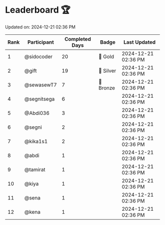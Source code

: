 # Leaderboard 🏆

Updated on: 2024-12-21 02:36 PM

| Rank | Participant       | Completed Days | Badge      | Last Updated         |
|------|-------------------|----------------|------------|----------------------|
| 1    | @sidocoder        | 20             | 🏅 Gold     | 2024-12-21 02:36 PM |
| 2    | @gift             | 19             | 🥈 Silver   | 2024-12-21 02:36 PM |
| 3    | @sewasewT7        | 7              | 🥉 Bronze   | 2024-12-21 02:36 PM |
| 4    | @segnitsega       | 6              |            | 2024-12-21 02:36 PM |
| 5    | @Abdi036          | 3              |            | 2024-12-21 02:36 PM |
| 6    | @segni            | 2              |            | 2024-12-21 02:36 PM |
| 7    | @kika1s1          | 2              |            | 2024-12-21 02:36 PM |
| 8    | @abdi             | 1              |            | 2024-12-21 02:36 PM |
| 9    | @tamirat          | 1              |            | 2024-12-21 02:36 PM |
| 10   | @kiya             | 1              |            | 2024-12-21 02:36 PM |
| 11   | @sena             | 1              |            | 2024-12-21 02:36 PM |
| 12   | @kena             | 1              |            | 2024-12-21 02:36 PM |
